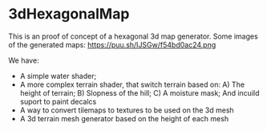 # 3dHexagonalMap
This is an proof of concept of a hexagonal 3d map generator. Some images of the generated maps: https://puu.sh/IJSGw/f54bd0ac24.png


We have:
* A simple water shader;
* A more complex terrain shader, that switch terrain based on: A) The height of terrain; B) Slopness of the hill; C) A moisture mask; And incuild suport to paint decalcs
* A way to convert tilemaps to textures to be used on the 3d mesh
* A 3d terrain mesh generator based on the height of each mesh
